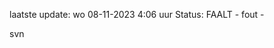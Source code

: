 laatste update: 
wo 08-11-2023  4:06   uur 
Status: FAALT - fout - 
<div class="service R">svn</div>